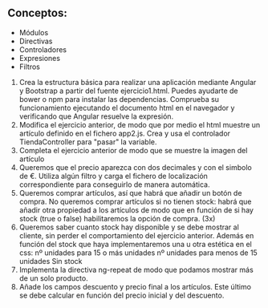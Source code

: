 ## Conceptos:
- Módulos
- Directivas
- Controladores
- Expresiones
- Filtros

1. Crea la estructura básica para realizar una aplicación mediante Angular y Bootstrap a partir del fuente ejercicio1.html. Puedes ayudarte de bower o npm para instalar las dependencias. Comprueba su funcionamiento ejecutando el documento html en el navegador y verificando que Angular resuelve la expresión.
2. Modifica el ejercicio anterior, de modo que por medio el html muestre un artículo definido en el fichero app2.js. Crea y usa el controlador  TiendaController para "pasar" la variable.
3. Completa el ejercicio anterior de modo que se muestre la imagen del artículo
4. Queremos que el precio aparezca con dos decimales y con el simbolo de €. Utiliza algún filtro y carga el fichero de localización correspondiente para conseguirlo de manera automática.
5. Queremos comprar artículos, así que habrá que añadir un botón de compra. No queremos comprar artículos si no tienen stock: habrá que añadir otra propiedad a los artículos de modo que en función de si hay stock (true o false) habilitaremos la opción de compra. (3x)
6. Queremos saber cuanto stock hay disponible y se debe mostrar al cliente, sin perder el comportamiento del ejercicio anterior. Además en función del stock que haya implementaremos una u otra estética en el css:
    <span class="label label-success">nº unidades para 15 o más unidades</span>
    <span class="label label-warning">nº unidades para menos de 15 unidades</span>
    <span class="label label-danger">Sin stock</span>
7. Implementa la directiva ng-repeat de modo que podamos mostrar más de un solo producto.
8. Añade los campos descuento y precio final a los artículos. Este último se debe calcular en función del precio inicial y del descuento.
